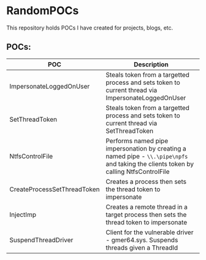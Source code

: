 # RandomPOCs
This repository holds POCs I have created for projects, blogs, etc. 



## POCs: 

| POC | Description | 
| --- | ---- |
| ImpersonateLoggedOnUser | Steals token from a targetted process and sets token to current thread via ImpersonateLoggedOnUser | 
| SetThreadToken | Steals token from a targetted process and sets token to current thread via SetThreadToken |
| NtfsControlFile | Performs named pipe impersonation by creating a named pipe - `\\.\pipe\npfs` and taking the clients token by calling NtfsControlFile |
| CreateProcessSetThreadToken | Creates a process then sets the thread token to impersonate |
| InjectImp | Creates a remote thread in a target process then sets the thread token to impersonate |
| SuspendThreadDriver | Client for the vulnerable driver -  gmer64.sys. Suspends threads given a ThreadId  |
